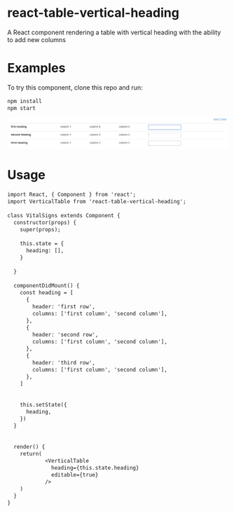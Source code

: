 # react-table-vertical-heading
A React component rendering a table with vertical heading with the ability to add new columns

# Examples
To try this component, clone this repo and run:
```
npm install
npm start
```

![Demo Image](https://github.com/elghali/react-table-vertical-heading/blob/master/public/images/demo1.png)

# Usage

```
import React, { Component } from 'react';
import VerticalTable from 'react-table-vertical-heading';

class VitalSigns extends Component {
  constructor(props) {
    super(props);

    this.state = {
      heading: [],
    }

  }

  componentDidMount() {
    const heading = [
      {
        header: 'first row',
        columns: ['first column', 'second column'],
      },
      {
        header: 'second row',
        columns: ['first column', 'second column'],
      },
      {
        header: 'third row',
        columns: ['first column', 'second column'],
      },
    ]
    

    this.setState({
      heading,
    })
  }


  render() {
    return(
            <VerticalTable 
              heading={this.state.heading}
              editable={true}
            />
    )
  }
}


